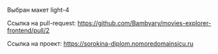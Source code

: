 Выбран макет light-4

Ссылка на pull-request: https://github.com/Bambyary/movies-explorer-frontend/pull/2

Ссылка на проект: https://sorokina-diplom.nomoredomainsicu.ru